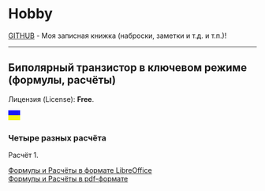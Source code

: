 # Hobby
[GITHUB](https://github.com) - Моя записная книжка (наброски, заметки и т.д. и т.п.)!

<hr>

## Биполярный транзистор в ключевом режиме (формулы, расчёты)

Лицензия (License): **Free**.

![](https://github.com/drilnet/electronics/blob/master/UA.png)

### Четыре разных расчёта

Расчёт 1.

[Формулы и Расчёты в формате LibreOffice]()
<br>
[Формулы и Расчёты в pdf-формате]()
